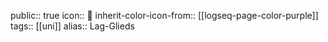 public:: true
icon:: 🐌
inherit-color-icon-from:: [[logseq-page-color-purple]]
tags:: [[uni]] 
alias:: Lag-Glieds
